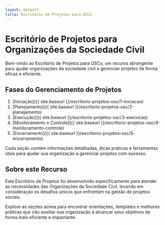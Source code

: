 ```yaml
---
layout: default
title: Escritório de Projetos para OSCs
---
```


# Escritório de Projetos para Organizações da Sociedade Civil

Bem-vindo ao Escritório de Projetos para OSCs, um recurso abrangente para ajudar organizações da sociedade civil a gerenciar projetos de forma eficaz e eficiente.

## Fases do Gerenciamento de Projetos

1. [Iniciação]({{ site.baseurl }}/escritorio-projetos-osc/1-iniciacao)
2. [Planejamento]({{ site.baseurl }}/escritorio-projetos-osc/2-planejamento)
3. [Execução]({{ site.baseurl }}/escritorio-projetos-osc/3-execucao)
4. [Monitoramento e Controle]({{ site.baseurl }}/escritorio-projetos-osc/4-monitoramento-controle)
5. [Encerramento]({{ site.baseurl }}/escritorio-projetos-osc/5-encerramento)

Cada seção contém informações detalhadas, dicas práticas e ferramentas úteis para ajudar sua organização a gerenciar projetos com sucesso.

## Sobre este Recurso

Este Escritório de Projetos foi desenvolvido especificamente para atender às necessidades das Organizações da Sociedade Civil, levando em consideração os desafios únicos que enfrentam na gestão de projetos sociais.

Explore as seções acima para encontrar orientações, templates e melhores práticas que irão auxiliar sua organização a alcançar seus objetivos de forma mais eficiente e impactante.
